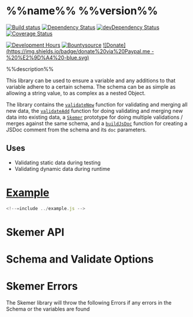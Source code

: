 # %%name%% %%version%%
<!--[![NPM version](http://img.shields.io/npm/v/convict.svg)](https://www.npmjs.org/package/convict)-->
[![Build status](https://api.travis-ci.org/MeldCE/skemer.svg?branch=master)](https://travis-ci.org/MeldCE/skemer/branches)
[![Dependency Status](https://david-dm.org/MeldCE/skemer.svg)](https://david-dm.org/MeldCE/skemer)
[![devDependency Status](https://david-dm.org/MeldCE/skemer/dev-status.svg)](https://david-dm.org/MeldCE/skemer#info=devDependencies)
[![Coverage Status](https://coveralls.io/repos/MeldCE/skemer/badge.svg)](https://coveralls.io/github/MeldCE/skemer)

[![Development Hours](https://img.shields.io/badge/development%20hours%20%28since%205a3e25f%29-15-lightgrey.svg)](https://github.com/MeldCE/skemer/commit/5a3e25fac0b992033799f9f295d98a4101a39077)
[![Bountysource](https://img.shields.io/bountysource/team/meldce/activity.svg)](https://www.bountysource.com/teams/meldce/issues?tracker_ids=27337966)
[![Donate](https://img.shields.io/badge/donate%20via%20Paypal.me -%20%E2%9D%A4%20-blue.svg)](https://www.paypal.me/MeldCE)

<!--[![Gratipay Team](https://img.shields.io/gratipay/meldce/shields.svg)](https://gratipay.com/meldce)-->

%%description%%

This library can be used to ensure a variable and any additions to that
variable adhere to a certain schema. The schema can be as simple as allowing
a string value, to as complex as a nested Object.

The library contains the [`validateNew`](#validateNew) function for validating
and merging all new data, the [`validateAdd`](#validataAdd) function for doing
validating and merging new data into existing data, a [`Skemer`](#Skemer)
prototype for doing multiple validations / merges against the same schema,
and a [`buildJsDoc`](#buildJsDoc) function for creating
a JSDoc comment from the schema and its `doc` parameters.

## Uses
- Validating static data during testing
- Validating dynamic data during runtime

# [Example](https://tonicdev.com/npm/skemer)

```javascript
<!--=include ../example.js -->
```

# Skemer API

<!--=include ../build/skemer.js.md -->

# Schema and Validate Options

<!--=include ../build/schema.js.md -->

# Skemer Errors

The Skemer library will throw the following Errors if any errors in the Schema
or the variables are found

<!--=include ../build/errors.js.md -->

